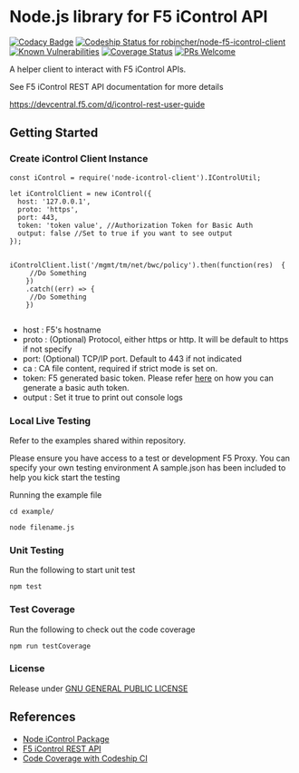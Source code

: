 # Node.js library for F5 iControl API

[![Codacy Badge](https://api.codacy.com/project/badge/Grade/b5ded2e9f9d949a1a9718caf5e3038ea)](https://app.codacy.com/app/robincher/node-f5-icontrol-client?utm_source=github.com&utm_medium=referral&utm_content=robincher/node-f5-icontrol-client&utm_campaign=badger)
[![Codeship Status for robincher/node-f5-icontrol-client](https://app.codeship.com/projects/4741fed0-0c23-0136-744c-56d424be27fe/status?branch=master)](https://app.codeship.com/projects/281946)
[![Known Vulnerabilities](https://snyk.io/test/github/robincher/node-f5-icontrol-client/badge.svg?targetFile=package.json)](https://snyk.io/test/github/robincher/node-f5-icontrol-client?targetFile=package.json)
[![Coverage Status](https://coveralls.io/repos/github/robincher/node-f5-icontrol-client/badge.svg?branch=master)](https://coveralls.io/github/robincher/node-f5-icontrol-client?branch=master)
[![PRs Welcome](https://img.shields.io/badge/PRs-welcome-brightgreen.svg?style=flat-square)](http://makeapullrequest.com)

A helper client to interact with F5 iControl APIs.

See F5 iControl REST API documentation for more details

https://devcentral.f5.com/d/icontrol-rest-user-guide

## Getting Started

### Create iControl Client Instance

```
const iControl = require('node-icontrol-client').IControlUtil;

let iControlClient = new iControl({
  host: '127.0.0.1',
  proto: 'https',
  port: 443,
  token: 'token value', //Authorization Token for Basic Auth
  output: false //Set to true if you want to see output
});


iControlClient.list('/mgmt/tm/net/bwc/policy').then(function(res)  {
     //Do Something
    })
    .catch((err) => {
     //Do Something
    })


```

- host : F5's hostname
- proto : (Optional) Protocol, either https or http. It will be default to https if not specify
- port: (Optional) TCP/IP port. Default to 443 if not indicated
- ca : CA file content, required if strict mode is set on.
- token: F5 generated basic token. Please refer  [here](https://devcentral.f5.com/wiki/iControl.Authentication_with_the_F5_REST_API.ashx) on how you can generate a basic auth token.
- output : Set it true to print out console logs

### Local Live Testing

Refer to the examples shared within repository.

Please ensure you have access to a test or development F5 Proxy. You can specify your own testing environment
A sample.json has been included to help you kick start the testing

Running the example file

```
cd example/

node filename.js
```

### Unit Testing

Run the following to start unit test

```
npm test
```

### Test Coverage

Run the following to check out the code coverage

```
npm run testCoverage
```

### License

Release under [GNU GENERAL PUBLIC LICENSE](https://github.com/robincher/node-f5-icontrol-client/blob/master/LICENSE)

## References
+ [Node iControl Package](https://github.com/thwi/node-icontrol)
+ [F5 iControl REST API](https://devcentral.f5.com/d/icontrol-rest-user-guide)
+ [Code Coverage with Codeship CI](https://cdaringe.com/node-js-project-coverage-with-coveralls-io/)


